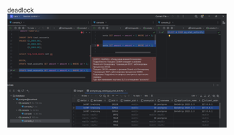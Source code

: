 deadlock
  ![Добилась взаимоблокировки](https://github.com/LeraSolovieva/LeraSolo/blob/main/Практика/Картинки/дедлок.png)

